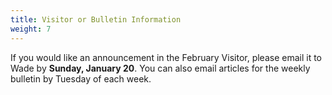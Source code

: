 ```yaml
---
title: Visitor or Bulletin Information
weight: 7
---
```


If you would like an announcement in the February Visitor, please email it to  Wade by **Sunday, January 20**. You can also email articles for the weekly bulletin by Tuesday of each week.